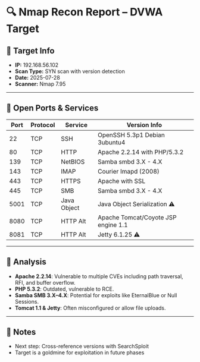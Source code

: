 # 🔍 Nmap Recon Report – DVWA Target

## 🎯 Target Info
- **IP:** 192.168.56.102
- **Scan Type:** SYN scan with version detection
- **Date:** 2025-07-28
- **Scanner:** Nmap 7.95

---

## 📡 Open Ports & Services

| Port | Protocol | Service     | Version Info                                              |
|------|----------|-------------|-----------------------------------------------------------|
| 22   | TCP      | SSH         | OpenSSH 5.3p1 Debian 3ubuntu4                             |
| 80   | TCP      | HTTP        | Apache 2.2.14 with PHP/5.3.2                              |
| 139  | TCP      | NetBIOS     | Samba smbd 3.X - 4.X                                      |
| 143  | TCP      | IMAP        | Courier Imapd (2008)                                      |
| 443  | TCP      | HTTPS       | Apache with SSL                                           |
| 445  | TCP      | SMB         | Samba smbd 3.X - 4.X                                      |
| 5001 | TCP      | Java Object | Java Object Serialization ⚠️                             |
| 8080 | TCP      | HTTP Alt    | Apache Tomcat/Coyote JSP engine 1.1                       |
| 8081 | TCP      | HTTP Alt    | Jetty 6.1.25 ⚠️                                            |

---

## 🧠 Analysis

- **Apache 2.2.14**: Vulnerable to multiple CVEs including path traversal, RFI, and buffer overflow.
- **PHP 5.3.2**: Outdated, vulnerable to RCE.
- **Samba SMB 3.X–4.X**: Potential for exploits like EternalBlue or Null Sessions.
- **Tomcat 1.1 & Jetty**: Often misconfigured or allow file uploads.

---

## 📝 Notes

- Next step: Cross-reference versions with SearchSploit
- Target is a goldmine for exploitation in future phases
